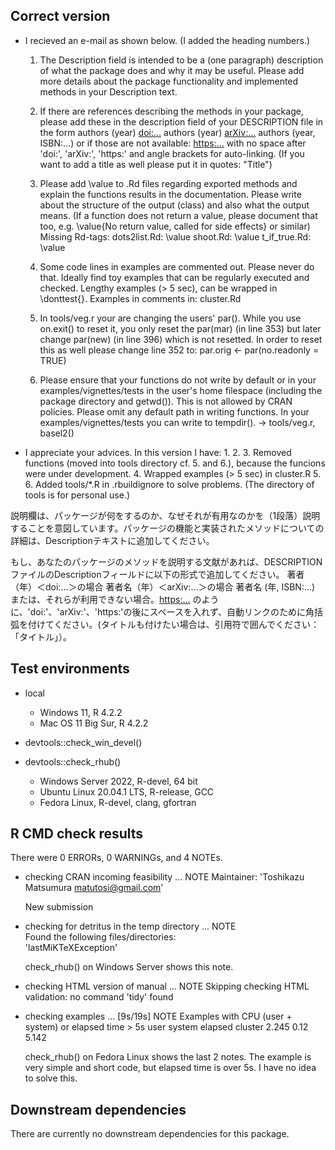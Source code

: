 ## Correct version

* I recieved an e-mail as shown below. (I added the heading numbers.)

  1.  The Description field is intended to be a (one paragraph) description of 
      what the package does and why it may be useful. Please add more details 
      about the package functionality and implemented methods in your 
      Description text.

  2.  If there are references describing the methods in your package, please 
      add these in the description field of your DESCRIPTION file in the form
      authors (year) <doi:...>
      authors (year) <arXiv:...>
      authors (year, ISBN:...)
      or if those are not available: <https:...>
      with no space after 'doi:', 'arXiv:', 'https:' and angle brackets for 
      auto-linking. (If you want to add a title as well please put it in 
      quotes: "Title")

  3.  Please add \value to .Rd files regarding exported methods and explain 
      the functions results in the documentation. Please write about the 
      structure of the output (class) and also what the output means. (If a 
      function does not return a value, please document that too, e.g. 
      \value{No return value, called for side effects} or similar)
      Missing Rd-tags:
            dots2list.Rd: \value
            shoot.Rd: \value
            t_if_true.Rd: \value

  4.   Some code lines in examples are commented out. Please never do that. 
      Ideally find toy examples that can be regularly executed and checked. 
      Lengthy examples (> 5 sec), can be wrapped in \donttest{}.
      Examples in comments in:
             cluster.Rd

  5.  In tools/veg.r your are changing the users' par(). While you use 
      on.exit() to reset it, you only reset the par(mar) (in line 353) but 
      later change par(new) (in line 396) which is not resetted. In order to 
      reset this as well please change line 352 to:
           par.orig <- par(no.readonly = TRUE)

  6.  Please ensure that your functions do not write by default or in your 
      examples/vignettes/tests in the user's home filespace (including the 
      package directory and getwd()). This is not allowed by CRAN policies. 
      Please omit any default path in writing functions. In your 
      examples/vignettes/tests you can write to tempdir(). -> tools/veg.r, 
      basel2()

*   I appreciate your advices. In this version I have:
      1. 
      2. 
      3. Removed functions (moved into tools directory cf. 5. and 6.), because the funcions were under development.
      4. Wrapped examples (> 5 sec) in cluster.R 
      5. 6. Added tools/*.R in .rbuildignore to solve problems. (The directory of tools is for personal use.)

説明欄は、パッケージが何をするのか、なぜそれが有用なのかを（1段落）説明することを意図しています。パッケージの機能と実装されたメソッドについての詳細は、Descriptionテキストに追加してください。

もし、あなたのパッケージのメソッドを説明する文献があれば、DESCRIPTIONファイルのDescriptionフィールドに以下の形式で追加してください。
著者（年）＜doi:...＞の場合
著者名（年）＜arXiv:...＞の場合
著者名 (年, ISBN:...)
または、それらが利用できない場合。<https:...>
のように、'doi:'、'arXiv:'、'https:'の後にスペースを入れず、自動リンクのために角括弧を付けてください。(タイトルも付けたい場合は、引用符で囲んでください：「タイトル」）。

## Test environments

* local
    * Windows 11, R 4.2.2
    * Mac OS 11 Big Sur, R 4.2.2

* devtools::check_win_devel()

* devtools::check_rhub()
    * Windows Server 2022, R-devel, 64 bit
    * Ubuntu Linux 20.04.1 LTS, R-release, GCC
    * Fedora Linux, R-devel, clang, gfortran


## R CMD check results

There were 0 ERRORs, 0 WARNINGs, and 4 NOTEs.

* checking CRAN incoming feasibility ... NOTE
  Maintainer: 'Toshikazu Matsumura <matutosi@gmail.com>'

  New submission


* checking for detritus in the temp directory ... NOTE   
  Found the following files/directories:   
    'lastMiKTeXException'   

  check_rhub() on Windows Server shows this note. 


* checking HTML version of manual ... NOTE
  Skipping checking HTML validation: no command 'tidy' found

* checking examples ... [9s/19s] NOTE
  Examples with CPU (user + system) or elapsed time > 5s
           user system elapsed
  cluster 2.245   0.12   5.142


  check_rhub() on Fedora Linux shows the last 2 notes.
  The example is very simple and short code, but elapsed time is over 5s.
  I have no idea to solve this.


## Downstream dependencies

There are currently no downstream dependencies for this package.

